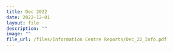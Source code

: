 ```yaml
---
title: Dec 2022
date: 2022-12-01
layout: file
description: ""
image: ""
file_url: /files/Information Centre Reports/Dec_22_Info.pdf
---
```



